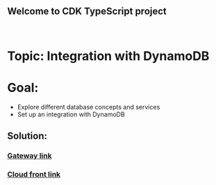 ## Welcome to CDK TypeScript project

<br/>

# Topic: Integration with DynamoDB

# Goal:

- Explore different database concepts and services
- Set up an integration with DynamoDB

## Solution:

### [Gateway link](https://jvegfenmcd.execute-api.eu-north-1.amazonaws.com/dev/products)

### [Cloud front link](https://d2w6eb7for7x7b.cloudfront.net)
